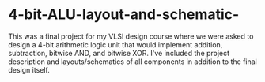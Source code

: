 # 4-bit-ALU-layout-and-schematic-
This was a final project for my VLSI design course where we were asked to design a 4-bit arithmetic logic unit that would implement 
addition, subtraction, bitwise AND, and bitwise XOR. I've included the project description and layouts/schematics of all components in addition to the final design itself.
